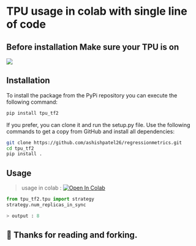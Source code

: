 # TPU usage in colab with single line of code

## Before installation Make sure your TPU is on

![](https://camo.githubusercontent.com/dd817760c179975842deecf76ca0f31f4ac5a0dfddd6d57a393c1e8ac2156a58/68747470733a2f2f692e737461636b2e696d6775722e636f6d2f41444e666f2e706e67)

## Installation

To install the package from the PyPi repository you can execute the following
command:
```sh
pip install tpu_tf2
```
If you prefer, you can clone it and run the setup.py file. Use the following commands to get a copy from GitHub and install all dependencies:
```bash
git clone https://github.com/ashishpatel26/regressionmetrics.git
cd tpu_tf2
pip install .
```
## Usage

> usage in colab : [![Open In Colab](https://colab.research.google.com/assets/colab-badge.svg)](https://colab.research.google.com/github/ashishpatel26/tpu_tf2/blob/main/demo_colab.ipynb)

```python
from tpu_tf2.tpu import strategy
strategy.num_replicas_in_sync

> output : 8
```

💁 Thanks for reading and forking.
---
